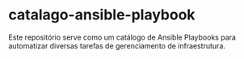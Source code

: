# catalago-ansible-playbook
Este repositório serve como um catálogo de Ansible Playbooks para automatizar diversas tarefas de gerenciamento de infraestrutura. 
